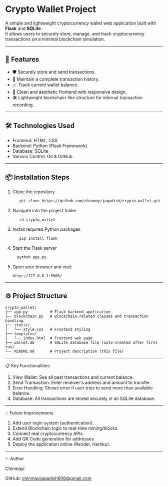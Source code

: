 # Crypto Wallet Project

A simple and lightweight cryptocurrency wallet web application built with **Flask** and **SQLite**.  
It allows users to securely store, manage, and track cryptocurrency transactions on a minimal blockchain simulation.

---

## 🚀 Features
- 🛡️ Securely store and send transactions.
- 📜 Maintain a complete transaction history.
- 📈 Track current wallet balance.
- 🎨 Clean and aesthetic frontend with responsive design.
- 🛠️ Lightweight blockchain-like structure for internal transaction recording.

---

## 🛠️ Technologies Used

- Frontend: HTML, CSS
- Backend: Python (Flask Framework)
- Database: SQLite
- Version Control: Git & GitHub

---

## 📦 Installation Steps

1. Clone the repository
   ```bash
      git clone https://github.com/chinmayijagadish/crypto_wallet.git
2. Navigate into the project folder
   ```bash
      cd crypto_wallet
3. Install required Python packages
   ```bash
      pip install flask
4. Start the Flask server
    ```bash
      python app.py
6. Open your browser and visit:
    ```link
    http://127.0.0.1:5000/
    
---

## ⚙️ Project Structure

```plaintext
crypto_wallet/
├── app.py          # Flask backend application
├── blockchain.py   # Blockchain-related classes and transaction handling
├── static/
│   └── style.css   # Frontend styling
├── templates/
│   └── index.html  # Frontend web page
├── wallet.db       # SQLite database file (auto-created after first run)
└── README.md       # Project description (this file)
```
---

📋 Key Functionalities

1. View Wallet: See all past transactions and current balance.
2. Send Transaction: Enter receiver's address and amount to transfer.
3. Error Handling: Shows error if user tries to send more than available balance.
4. Database: All transactions are stored securely in an SQLite database.

---

💡 Future Improvements

1. Add user login system (authentication).
2. Extend Blockchain logic to real-time mining/blocks.
3. Connect real cryptocurrency APIs.
4. Add QR Code generation for addresses.
5. Deploy the application online (Render, Heroku).

---

✨ Author

Chinmayi 

GitHub: chinmayijagadish606@gmail.com



